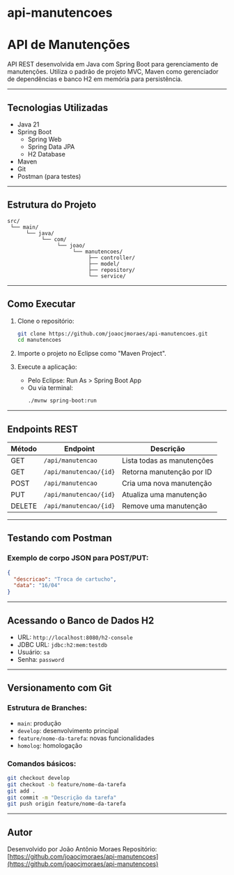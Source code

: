 # api-manutencoes

# API de Manutenções

API REST desenvolvida em Java com Spring Boot para gerenciamento de manutenções. Utiliza o padrão de projeto MVC, Maven como gerenciador de dependências e banco H2 em memória para persistência.

---

## Tecnologias Utilizadas

- Java 21
- Spring Boot
  - Spring Web
  - Spring Data JPA
  - H2 Database
- Maven
- Git
- Postman (para testes)

---

## Estrutura do Projeto

```
src/
 └── main/
      └── java/
           └── com/
                └── joao/
                     └── manutencoes/
                          ├── controller/
                          ├── model/
                          ├── repository/
                          └── service/
```

---

## Como Executar

1. Clone o repositório:
   ```bash
   git clone https://github.com/joaocjmoraes/api-manutencoes.git
   cd manutencoes
   ```

2. Importe o projeto no Eclipse como "Maven Project".

3. Execute a aplicação:
   - Pelo Eclipse: Run As > Spring Boot App
   - Ou via terminal:
     ```bash
     ./mvnw spring-boot:run
     ```

---

## Endpoints REST

| Método | Endpoint                    | Descrição                    |
|--------|-----------------------------|------------------------------|
| GET    | `/api/manutencao`           | Lista todas as manutenções  |
| GET    | `/api/manutencao/{id}`      | Retorna manutenção por ID   |
| POST   | `/api/manutencao`           | Cria uma nova manutenção    |
| PUT    | `/api/manutencao/{id}`      | Atualiza uma manutenção     |
| DELETE | `/api/manutencao/{id}`      | Remove uma manutenção       |

---

## Testando com Postman

### Exemplo de corpo JSON para POST/PUT:
```json
{
  "descricao": "Troca de cartucho",
  "data": "16/04"
}
```

---

## Acessando o Banco de Dados H2

- URL: `http://localhost:8080/h2-console`
- JDBC URL: `jdbc:h2:mem:testdb`
- Usuário: `sa`
- Senha: `password`

---

## Versionamento com Git

### Estrutura de Branches:
- `main`: produção
- `develop`: desenvolvimento principal
- `feature/nome-da-tarefa`: novas funcionalidades
- `homolog`: homologação

### Comandos básicos:
```bash
git checkout develop
git checkout -b feature/nome-da-tarefa
git add .
git commit -m "Descrição da tarefa"
git push origin feature/nome-da-tarefa
```

---

## Autor

Desenvolvido por João Antônio Moraes 
Repositório: [https://github.com/joaocjmoraes/api-manutencoes](https://github.com/joaocjmoraes/api-manutencoes)
